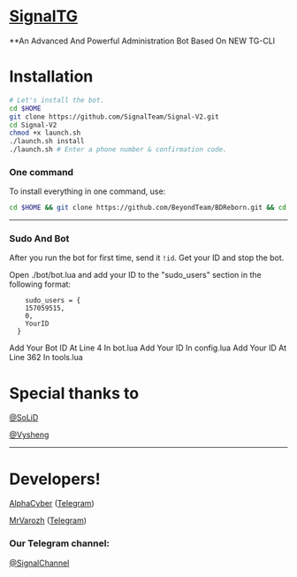 # [SignalTG](https://telegram.me/SignalTG)

**An Advanced And Powerful Administration Bot Based On NEW TG-CLI


# Installation

```sh
# Let's install the bot.
cd $HOME
git clone https://github.com/SignalTeam/Signal-V2.git
cd Signal-V2
chmod +x launch.sh
./launch.sh install
./launch.sh # Enter a phone number & confirmation code.
```
### One command
To install everything in one command, use:
```sh
cd $HOME && git clone https://github.com/BeyondTeam/BDReborn.git && cd BDReborn && chmod +x beyond.sh && ./beyond.sh install && ./beyond.sh
```

* * *

### Sudo And Bot
After you run the bot for first time, send it `!id`. Get your ID and stop the bot.

Open ./bot/bot.lua and add your ID to the "sudo_users" section in the following format:
```
    sudo_users = {
    157059515,
    0,
    YourID
  }
```
Add Your Bot ID At Line 4 In bot.lua
Add Your ID In config.lua
Add Your ID At Line 362 In tools.lua

# Special thanks to

[@SoLiD](https://telegram.me/SoLiD)

[@Vysheng](https://github.com/vysheng)

* * *

# Developers!

[AlphaCyber](https://github.com/p00ria) ([Telegram](https://telegram.me/AlphaCyber))

[MrVarozh](https://github.com/makanj) ([Telegram](https://telegram.me/Mr_Varozh))

### Our Telegram channel:

[@SignalChannel](https://telegram.me/SignalChannel)
